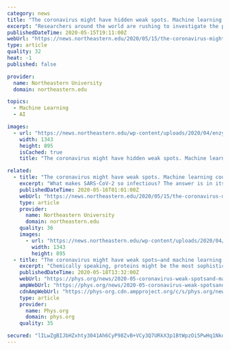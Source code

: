 ```yaml
---
category: news
title: "The coronavirus might have hidden weak spots. Machine learning could help find them."
excerpt: "Researchers around the world are rushing to investigate the proteins within SARS-CoV-2 that enable its infectious abilities. Mary Jo Ondrechen and Penny Beuning, professors of chemistry and chemical biology,"
publishedDateTime: 2020-05-15T19:11:00Z
webUrl: "https://news.northeastern.edu/2020/05/15/the-coronavirus-might-have-hidden-weak-spots-machine-learning-could-help-find-them/"
type: article
quality: 32
heat: -1
published: false

provider:
  name: Northeastern University
  domain: northeastern.edu

topics:
  - Machine Learning
  - AI

images:
  - url: "https://news.northeastern.edu/wp-content/uploads/2020/04/enzyme_1400.jpg"
    width: 1343
    height: 895
    isCached: true
    title: "The coronavirus might have hidden weak spots. Machine learning could help find them."

related:
  - title: "The coronavirus might have weak spots. Machine learning could help find them."
    excerpt: "What makes SARS-CoV-2 so infectious? The answer is in its proteins. Mary Jo Ondrechen and Penny Beuning, professors of chemistry and chemical biology, are using machine learning to investigate these proteins and begin to understand how to slow the spread of the virus."
    publishedDateTime: 2020-05-16T01:01:00Z
    webUrl: "https://news.northeastern.edu/2020/05/15/the-coronavirus-might-have-hidden-weak-spots-machine-learning-could-help-find-them/"
    type: article
    provider:
      name: Northeastern University
      domain: northeastern.edu
    quality: 36
    images:
      - url: "https://news.northeastern.edu/wp-content/uploads/2020/04/enzyme_1400.jpg"
        width: 1343
        height: 895
  - title: "The coronavirus might have weak spots—and machine learning could help find them"
    excerpt: "Chemically speaking, proteins might be the most sophisticated molecules out there. Millions of different kinds of them live within our cells and work together as a fine-tuned orchestra catalyzing the biochemical reactions that keep us alive."
    publishedDateTime: 2020-05-18T13:32:00Z
    webUrl: "https://phys.org/news/2020-05-coronavirus-weak-spotsand-machine.html"
    ampWebUrl: "https://phys.org/news/2020-05-coronavirus-weak-spotsand-machine.amp"
    cdnAmpWebUrl: "https://phys-org.cdn.ampproject.org/c/s/phys.org/news/2020-05-coronavirus-weak-spotsand-machine.amp"
    type: article
    provider:
      name: Phys.org
      domain: phys.org
    quality: 35

secured: "lILwZgBIJbHZxhty3041Ah6CyP98ZvB+VCy3Q7URkX3p1BtWpzOi5PwHq1NkqOsDbD7XdLG/+7cG1okYpmHUM/ktzXtWyrIm/twd4EoOVB61p0reA5MqIguZGGnh5PCJE8YecaJ6Bt11H+4/Tjji7Czz9dXADwSSD1CKW5IHzPsKUbY8NG2PZ6h+hVUR3wnLdqlPf+dgo7T8a4c20WZet3wJCrkD9WuMWIgeFu9kMMa4pnYJKzGPqLvZhJdZqweuFilhzQRP2rtTgphzTRcU90ROHMgF7ZydMFFdGdQbyNuzU8grai7J6UUkG0cM3bQoxPBfIAShHrQSb/fhWrd7RxgLmSXS2QVpYLNt1duiqJTGiwSPtneh6kartTPimXZs14cAveidm9CDM6vwvlQWDGsH48KCUXquHRdcl+8hCWvbXByqGEzAH5yKCmFVNaFgEYpC6b5lBwKIhLXvUWw2Dhr5ffpOWDHEnuLQN25Rk8Q=;Qye0NMvyzufcMXfalxpncA=="
---
```



